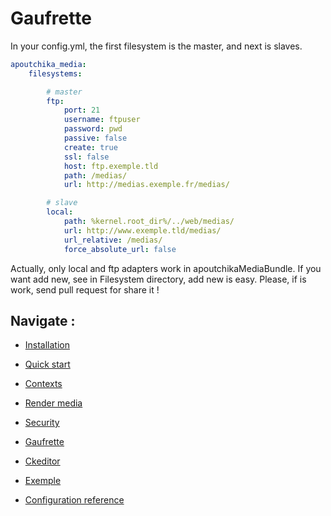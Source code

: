 Gaufrette
========

In your config.yml, the first filesystem is the master, and next is
slaves. 

```yaml
apoutchika_media:
    filesystems:

        # master
        ftp: 
            port: 21
            username: ftpuser
            password: pwd
            passive: false
            create: true
            ssl: false
            host: ftp.exemple.tld
            path: /medias/
            url: http://medias.exemple.fr/medias/

        # slave
        local:
            path: %kernel.root_dir%/../web/medias/
            url: http://www.exemple.tld/medias/
            url_relative: /medias/
            force_absolute_url: false
```

Actually, only local and ftp adapters work in apoutchikaMediaBundle. 
If you want add new, see in Filesystem directory, add new is easy.
Please, if is work, send pull request for share it !

Navigate :
----------

* [Installation](install.md)
* [Quick start](quickstart.md)
* [Contexts](contexts.md)
* [Render media](rendermedia.md)
* [Security](security.md)
* [Gaufrette](gaufrette.md)
* [Ckeditor](ckeditor.md)

* [Exemple](exemple.md)
* [Configuration reference](configuration_reference.md)
